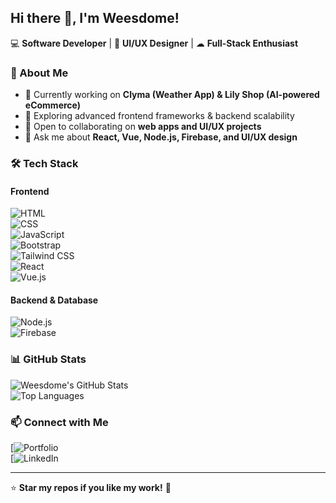 ## Hi there 👋, I'm Weesdome!  

💻 **Software Developer** | 🎨 **UI/UX Designer** | ☁ **Full-Stack Enthusiast**  

### 🚀 About Me  
- 🔭 Currently working on **Clyma (Weather App) & Lily Shop (AI-powered eCommerce)**  
- 🌱 Exploring advanced frontend frameworks & backend scalability  
- 👯 Open to collaborating on **web apps and UI/UX projects**  
- 💬 Ask me about **React, Vue, Node.js, Firebase, and UI/UX design**  

### 🛠 Tech Stack  
#### **Frontend**  
![HTML](https://img.shields.io/badge/HTML-E34F26?style=flat&logo=html5&logoColor=white)  
![CSS](https://img.shields.io/badge/CSS-1572B6?style=flat&logo=css3&logoColor=white)  
![JavaScript](https://img.shields.io/badge/JavaScript-F7DF1E?style=flat&logo=javascript&logoColor=black)  
![Bootstrap](https://img.shields.io/badge/Bootstrap-7952B3?style=flat&logo=bootstrap&logoColor=white)  
![Tailwind CSS](https://img.shields.io/badge/TailwindCSS-38B2AC?style=flat&logo=tailwind-css&logoColor=white)  
![React](https://img.shields.io/badge/React-61DAFB?style=flat&logo=react&logoColor=black)  
![Vue.js](https://img.shields.io/badge/Vue.js-4FC08D?style=flat&logo=vue.js&logoColor=white)  

#### **Backend & Database**  
![Node.js](https://img.shields.io/badge/Node.js-339933?style=flat&logo=node.js&logoColor=white)  
![Firebase](https://img.shields.io/badge/Firebase-FFCA28?style=flat&logo=firebase&logoColor=black)  

### 📊 GitHub Stats  
![Weesdome's GitHub Stats](https://github-readme-stats.vercel.app/api?username=Weesdome&show_icons=true&theme=tokyonight)  
![Top Languages](https://github-readme-stats.vercel.app/api/top-langs/?username=Weesdome&layout=compact&theme=tokyonight)  

### 📫 Connect with Me  
[![Portfolio]()  
[![LinkedIn](www.linkedin.com/in/wisdom-emmanuel-ndudi-ba2773268)  

---

⭐ **Star my repos if you like my work!** 🚀  
